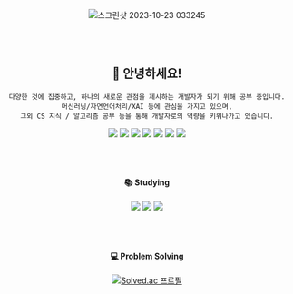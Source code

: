 <div align=center>

![스크린샷 2023-10-23 033245](https://github.com/alwaysday4u/alwaysday4u/assets/139030224/3ffc60e5-9e1e-4209-814f-51f11f1373b1)

<br></br>


## :raised_hands: 안녕하세요! 

    다양한 것에 집중하고, 하나의 새로운 관점을 제시하는 개발자가 되기 위해 공부 중입니다.
    머신러닝/자연언어처리/XAI 등에 관심을 가지고 있으며,
    그외 CS 지식 / 알고리즘 공부 등을 통해 개발자로의 역량을 키워나가고 있습니다.

<img src="https://img.shields.io/badge/Python-3776AB?style=flat&logo=React&logoColor=white"/>
<img src="https://img.shields.io/badge/Pytorch-EE4C2C?style=flat&logo=React&logoColor=white"/>
<img src="https://img.shields.io/badge/Jupyter-F37626?style=flat&logo=React&logoColor=white"/>
<img src="https://img.shields.io/badge/VS Code-007ACC?style=flat&logo=React&logoColor=white"/>
<img src="https://img.shields.io/badge/Visual Studio-5C2D91?style=flat&logo=React&logoColor=white"/>
<img src="https://img.shields.io/badge/Colab-F9AB00?style=flat&logo=React&logoColor=white"/>
<img src="https://img.shields.io/badge/Notion-000000?style=flat&logo=React&logoColor=white"/>

<br></br>

#### :books: **Studying**
<img src="https://img.shields.io/badge/Java/JDK-437291?style=flat&logo=React&logoColor=white"/>
<img src="https://img.shields.io/badge/JavaScript-F7DF1E?style=flat&logo=React&logoColor=white"/>
<img src="https://img.shields.io/badge/C++-00599C?style=flat&logo=React&logoColor=white"/>

<br></br>
#### :computer: **Problem Solving**

  
[![Solved.ac 프로필](http://mazassumnida.wtf/api/v2/generate_badge?boj=alwaysday4u)]([https://solved.ac/alwaysday4u](https://solved.ac/alwaysday4u)}) 



<!--
**alwaysday4u/alwaysday4u** is a ✨ _special_ ✨ repository because its `README.md` (this file) appears on your GitHub profile.
![header](https://capsule-render.vercel.app/api?type=soft&color=auto&height=150&section=header&text=Son%20Lina&fontSize=30)


Here are some ideas to get you started:

- 🔭 I’m currently working on ...
- 🌱 I’m currently learning ...
- 👯 I’m looking to collaborate on ...
- 🤔 I’m looking for help with ...
- 💬 Ask me about ...
- 📫 How to reach me: ...
- 😄 Pronouns: ...
- ⚡ Fun fact: ...
-->
</div>
